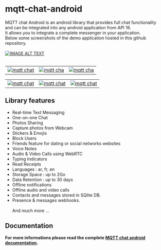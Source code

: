 # mqtt-chat-android
MQTT chat Android is an android library that provides full chat functionality and can be integrated into any android application from API 16.
<br>It allows you to integrate a complete messenger in your application.
<br>Below some screenshots of the demo application hosted in this github repository.
<br><br>
[![IMAGE ALT TEXT](http://img.youtube.com/vi/YOUTUBE_VIDEO_ID_HERE/0.jpg)](http://www.youtube.com/watch?v=7OmpWdefUEk "Video Title")
<br><br>
<table><tr><td>
<a href="https://ibb.co/gzvncR2"><img src="https://i.ibb.co/dMNTWmm/device-2021-05-23-185700.png" alt="mqtt chat " border="0" ></a>
  </td><td>
  <a href="https://imgbb.com/"><img src="https://i.ibb.co/jHQfQ1d/device-2021-05-23-190025.png" alt="mqtt cha" border="0" /></a>
  </td><td>
 <a href="https://imgbb.com/"><img src="https://i.ibb.co/6yMFP6H/device-2021-05-23-190229.png" alt="mqtt cha" border="0" /></a>
  </td></tr>
  </table>
  <table><tr><td>
<a href="https://imgbb.com/"><img src="https://i.ibb.co/ynwqn5N/device-2021-05-23-190414.png" alt="mqtt chat" border="0" /></a>
  </td><td>
<a href="https://imgbb.com/"><img src="https://i.ibb.co/v1mbT80/device-2021-05-23-190727.png" alt="mqtt chat" border="0" /></a>
  </td><td>
<a href="https://imgbb.com/"><img src="https://i.ibb.co/3kJ9cBQ/device-2021-05-23-191608.png" alt="mqtt chat" border="0" /></a>
  </td>
  </tr>
  </table>
  
  

## Library features
- Real-time Text Messaging
- One-on-one Chat
- Photos Sharing
- Capture photos from Webcam
- Stickers & Emojis
- Block Users
- Friends feature for dating or social networks websites
- Voice Notes
- Audio & Video Calls using WebRTC
- Typing Indicators
- Read Receipts
- Languages : ar, fr, en
- Storage Space : up to 2Go
- Data Retention : up to 30 days
- Offline notifications
- Offline audio and video calls
- Contacts and messages stored in SQlite DB.
- Presence & messages webhooks.
<br><br>And much more ...

## Documentation
__For more informations please read the complete <a href="https://doc.mqtt-chat.com/mqttchat-android/integration">MQTT chat android documentation</a>.__

